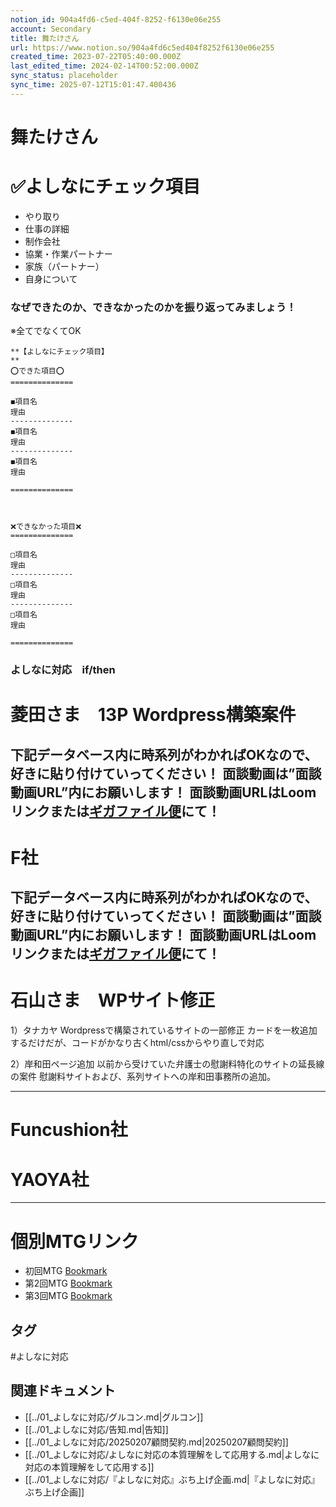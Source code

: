 ```yaml
---
notion_id: 904a4fd6-c5ed-404f-8252-f6130e06e255
account: Secondary
title: 舞たけさん
url: https://www.notion.so/904a4fd6c5ed404f8252f6130e06e255
created_time: 2023-07-22T05:40:00.000Z
last_edited_time: 2024-02-14T00:52:00.000Z
sync_status: placeholder
sync_time: 2025-07-12T15:01:47.400436
---
```

# 舞たけさん

  # ✅よしなにチェック項目
  - やり取り
  - 仕事の詳細
  - 制作会社
  - 協業・作業パートナー
  - 家族（パートナー）
  - 自身について
  ### なぜできたのか、できなかったのかを振り返ってみましょう！
※全てでなくてOK
  ```plain text
**【よしなにチェック項目】
**
⭕️できた項目⭕️
==============

◼️項目名
理由
--------------
◼️項目名
理由
--------------
◼️項目名
理由

==============



❌できなかった項目❌
==============

□項目名
理由
--------------
□項目名
理由
--------------
□項目名
理由

==============
  ```
### よしなに対応　if/then
# 菱田さま　13P Wordpress構築案件
  下記データベース内に時系列がわかればOKなので、好きに貼り付けていってください！
  面談動画は”**面談動画URL**”内にお願いします！
  **面談動画URLはLoomリンクまたは**[**ギガファイル便**](https://gigafile.nu/)**にて！**
---
# F社
  下記データベース内に時系列がわかればOKなので、好きに貼り付けていってください！
  面談動画は”**面談動画URL**”内にお願いします！
  **面談動画URLはLoomリンクまたは**[**ギガファイル便**](https://gigafile.nu/)**にて！**
---
# 石山さま　WPサイト修正
  1）タナカヤ
Wordpressで構築されているサイトの一部修正
カードを一枚追加するだけだが、コードがかなり古くhtml/cssからやり直しで対応

2）岸和田ページ追加
以前から受けていた弁護士の慰謝料特化のサイトの延長線の案件
慰謝料サイトおよび、系列サイトへの岸和田事務所の追加。
  
---
# Funcushion社
  
  
# YAOYA社
  
  
---
# 個別MTGリンク
- 初回MTG
  [Bookmark](https://youtu.be/YhBVkLrpa5o)
- 第2回MTG
  [Bookmark](https://youtu.be/S6R1avxJiK0)
- 第3回MTG
  [Bookmark](https://youtu.be/uVDIs7o0X8o)

## タグ

#よしなに対応 

## 関連ドキュメント

- [[../01_よしなに対応/グルコン.md|グルコン]]
- [[../01_よしなに対応/告知.md|告知]]
- [[../01_よしなに対応/20250207顧問契約.md|20250207顧問契約]]
- [[../01_よしなに対応/よしなに対応の本質理解をして応用する.md|よしなに対応の本質理解をして応用する]]
- [[../01_よしなに対応/『よしなに対応』ぶち上げ企画.md|『よしなに対応』ぶち上げ企画]]
